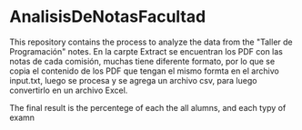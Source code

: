# AnalisisDeNotasFacultad
This repository contains the process to analyze the data from the "Taller de Programación" notes.
En la carpte Extract se encuentran los PDF con las notas de cada comisión, muchas tiene diferente formato, por lo que se copia el contenido de los PDF que tengan el mismo formta en el archivo input.txt, luego se procesa y se agrega un archivo csv, para luego convertirlo en un archivo Excel.

The final result is the percentege of each the all alumns, and each typy of examn
